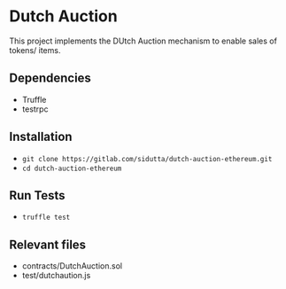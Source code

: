 # Dutch Auction

This project implements the DUtch Auction mechanism to enable sales of tokens/ items. 

## Dependencies

* Truffle
* testrpc

## Installation

* `git clone https://gitlab.com/sidutta/dutch-auction-ethereum.git`
* `cd dutch-auction-ethereum`

## Run Tests

* `truffle test`

## Relevant files
* contracts/DutchAuction.sol
* test/dutchaution.js
